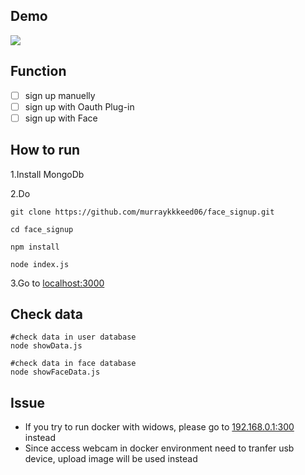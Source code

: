 
## Demo
![](https://i.imgur.com/LbcxHnV.png)

## Function
- [ ] sign up manuelly
- [ ] sign up with Oauth Plug-in
- [ ] sign up with Face

## How to run

1.Install MongoDb 

2.Do 

```
git clone https://github.com/murraykkkeed06/face_signup.git

cd face_signup

npm install

node index.js

```

3.Go to [localhost:3000](http://127.0.0.1:3000)


## Check data

```
#check data in user database
node showData.js

#check data in face database
node showFaceData.js

```

## Issue

* If you try to run docker with widows, please go to [192.168.0.1:300](http://192.168.0.1:3000) instead
* Since access webcam in docker environment need to tranfer usb device, upload image will be used instead 
